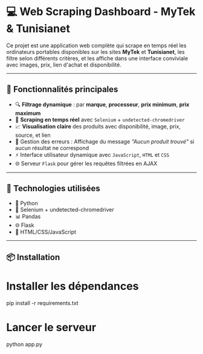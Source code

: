 # 💻 Web Scraping Dashboard - MyTek & Tunisianet

Ce projet est une application web complète qui scrape en temps réel les ordinateurs portables disponibles sur les sites **MyTek** et **Tunisianet**, les filtre selon différents critères, et les affiche dans une interface conviviale avec images, prix, lien d'achat et disponibilité.

---

## 🚀 Fonctionnalités principales

- 🔍 **Filtrage dynamique** : par **marque**, **processeur**, **prix minimum**, **prix maximum**
- 🛒 **Scraping en temps réel** avec `Selenium` + `undetected-chromedriver`
- 📈 **Visualisation claire** des produits avec disponibilité, image, prix, source, et lien
- 🧠 Gestion des erreurs : Affichage du message *"Aucun produit trouvé"* si aucun résultat ne correspond
- ⚡ Interface utilisateur dynamique avec `JavaScript`, `HTML` et `CSS`
- 🌐 Serveur `Flask` pour gérer les requêtes filtrées en AJAX

---

## 🧰 Technologies utilisées

- 🐍 Python 
- 🔎 Selenium + undetected-chromedriver
- 📊 Pandas
- 🌐 Flask
- 🎨 HTML/CSS/JavaScript

---

## 📦 Installation

# Installer les dépendances
pip install -r requirements.txt

# Lancer le serveur
python app.py
